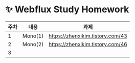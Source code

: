 # ✨ Webflux Study Homework
|주차|내용|과제|
|------|-------|--------|
|1|Mono(1)|https://zhenxikim.tistory.com/43|
|2|Mono(2)|https://zhenxikim.tistory.com/46|
|3|||